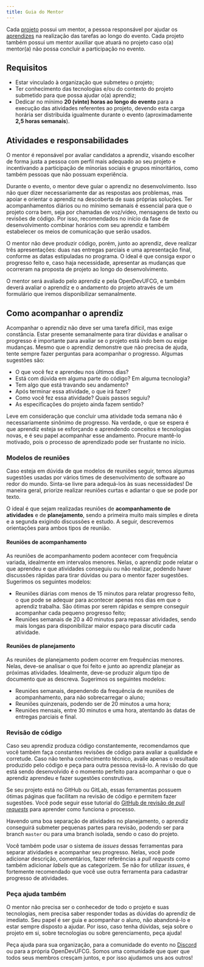 ```yaml
---
title: Guia do Mentor
---
```


Cada [projeto](../organizacao/projeto) possui um mentor, a pessoa responsável por ajudar os [aprendizes](../aprendiz) na realização das tarefas ao longo do evento. Cada projeto também possui um mentor auxiliar que atuará no projeto caso o(a) mentor(a) não possa concluir a participação no evento.

## Requisitos

- Estar vinculado à organização que submeteu o projeto;
- Ter conhecimento das tecnologias e/ou do contexto do projeto submetido para que possa ajudar o(a) aprendiz;
- Dedicar no mínimo **20 (vinte) horas ao longo do evento** para a execução das atividades referentes ao projeto, devendo esta carga horária ser distribuída igualmente durante o evento (aproximadamente **2,5 horas semanais**).

## Atividades e responsabilidades

O mentor é reponsável por avaliar candidatos a aprendiz, visando escolher de forma justa a pessoa com perfil mais adequado ao seu projeto e incentivando a participação de minorias sociais e grupos minoritários, como também pessoas que não possuam experiência.

Durante o evento, o mentor deve guiar o aprendiz no desenvolvimento. Isso não quer dizer necessariamente dar as respostas aos problemas, mas apoiar e orientar o aprendiz na descoberta de suas próprias soluções. Ter acompanhamentos diários ou no mínimo semanais é essencial para que o projeto corra bem, seja por chamadas de voz/vídeo, mensagens de texto ou revisões de código. Por isso, recomendados no início da fase de desenvolvimento combinar horários com seu aprendiz e também estabelecer os meios de comunicação que serão usados.

O mentor não deve produzir código, porém, junto ao aprendiz, deve realizar três apresentações: duas nas entregas parciais e uma apresentação final, conforme as datas estipuladas no programa. O ideal é que consiga expor o progresso feito e, caso haja necessidade, apresentar as mudanças que ocorreram na proposta de projeto ao longo do desenvolvimento.

O mentor será avaliado pelo aprendiz e pela OpenDevUFCG, e também deverá avaliar o aprendiz e o andamento do projeto através de um formulário que iremos disponibilizar semanalmente.

## Como acompanhar o aprendiz

Acompanhar o aprendiz não deve ser uma tarefa difícil, mas exige constância. Estar presente semanalmente para tirar dúvidas e analisar o progresso é importante para avaliar se o projeto está indo bem ou exige mudanças. Mesmo que o aprendiz demonstre que não precisa de ajuda, tente sempre fazer perguntas para acompanhar o progresso. Algumas sugestões são:

- O que você fez e aprendeu nos últimos dias?
- Está com dúvida em alguma parte do código? Em alguma tecnologia?
- Tem algo que está travando seu andamento?
- Após terminar essa atividade, o que irá fazer?
- Como você fez essa atividade? Quais passos seguiu?
- As especificações do projeto ainda fazem sentido?

Leve em consideração que concluir uma atividade toda semana não é necessariamente sinônimo de progresso. Na verdade, o que se espera é que aprendiz esteja se esforçando e aprendendo conceitos e tecnologias novas, e é seu papel acompanhar esse andamento. Procure mantê-lo motivado, pois o processo de aprendizado pode ser frustante no início.

### Modelos de reuniões

Caso esteja em dúvida de que modelos de reuniões seguir, temos algumas sugestões usadas por vários times de desenvolvimento de software ao redor do mundo. Sinta-se livre para adequá-los às suas necessidades! De maneira geral, priorize realizar reuniões curtas e adiantar o que se pode por texto.

O ideal é que sejam realizadas reuniões de **acompanhamento de atividades** e de **planejamento**, sendo a primeira muito mais simples e direta e a segunda exigindo discussões e estudo. A seguir, descrevemos orientações para ambos tipos de reunião.

#### Reuniões de acompanhamento

As reuniões de acompanhamento podem acontecer com frequência variada, idealmente em intervalos menores. Nelas, o aprendiz pode relatar o que aprendeu e que atividades conseguiu ou não realizar, podendo haver discussões rápidas para tirar dúvidas ou para o mentor fazer sugestões. Sugerimos os seguintes modelos:

- Reuniões diárias com menos de 15 minutos para relatar progresso feito, o que pode se adequar para acontecer apenas nos dias em que o aprendiz trabalha. São ótimas por serem rápidas e sempre conseguir acompanhar cada pequeno progresso feito;
- Reuniões semanais de 20 a 40 minutos para repassar atividades, sendo mais longas para disponibilizar maior espaço para discutir cada atividade.

#### Reuniões de planejamento

As reuniões de planejamento podem ocorrer em frequências menores. Nelas, deve-se analisar o que foi feito e junto ao aprendiz planejar as próximas atividades. Idealmente, deve-se produzir algum tipo de documento que as descreva. Sugerimos os seguintes modelos:

- Reuniões semanais, dependendo da frequência de reuniões de acompanhamento, para não sobrecarregar o aluno;
- Reuniões quinzenais, podendo ser de 20 minutos a uma hora;
- Reuniões mensais, entre 30 minutos e uma hora, atentando às datas de entregas parciais e final.

### Revisão de código

Caso seu aprendiz produza código constantemente, recomendamos que você também faça constantes revisões de código para avaliar a qualidade e corretude. Caso não tenha conhecimento técnico, avalie apenas o resultado produzido pelo código e peça para outra pessoa revisá-lo. A revisão do que está sendo desenvolvido é o momento perfeito para acompanhar o que o aprendiz aprendeu e fazer sugestões construtivas.

Se seu projeto está no GitHub ou GitLab, essas ferramentas possuem ótimas páginas que facilitam na revisão de código e permitem fazer sugestões. Você pode seguir esse tutorial do [GitHub de revisão de _pull requests_](https://docs.github.com/pt/github/collaborating-with-issues-and-pull-requests/reviewing-proposed-changes-in-a-pull-request) para aprender como funciona o processo.

Havendo uma boa separação de atividades no planejamento, o aprendiz conseguirá submeter pequenas partes para revisão, podendo ser para branch `master` ou para uma branch isolada, sendo o caso do projeto.

Você também pode usar o sistema de _issues_ dessas ferramentas para separar atividades e acompanhar seu progresso. Nelas, você pode adicionar descrição, comentários, fazer referências a _pull requests_ como também adicionar _labels_ que as categorizem. Se não for utilizar _issues_, é fortemente recomendado que você use outra ferramenta para cadastrar progresso de atividades.

### Peça ajuda também

O mentor não precisa ser o conhecedor de todo o projeto e suas tecnologias, nem precisa saber responder todas as dúvidas do aprendiz de imediato. Seu papel é ser guia e acompanhar o aluno, não abandoná-lo e estar sempre disposto a ajudar. Por isso, caso tenha dúvidas, seja sobre o projeto em si, sobre tecnologias ou sobre gerenciamento, peça ajuda! 

Peça ajuda para sua organização, para a comunidade do evento no [Discord](https://chat.opendevufcg.org) ou para a própria OpenDevUFCG. Somos uma comunidade que quer que todos seus membros cresçam juntos, e por isso ajudamos uns aos outros!
